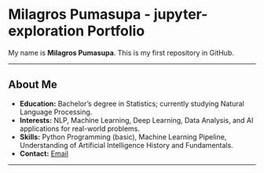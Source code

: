 # Milagros Pumasupa - jupyter-exploration Portfolio
My name is **Milagros Pumasupa**. This is my first repository in GitHub.

---
## About Me
- **Education:** Bachelor’s degree in Statistics; currently studying Natural Language Processing.
- **Interests:** NLP, Machine Learning, Deep Learning, Data Analysis, and AI applications for real-world problems.
- **Skills:** Python Programming (basic), Machine Learning Pipeline, Understanding of Artificial Intelligence History and Fundamentals.
- **Contact:** [Email](mailto:milagrospumasupa@gmail.com)
---
